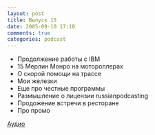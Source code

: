 ```yaml
---
layout: post
title: Выпуск 15
date: 2005-09-10 17:10
comments: true
categories: podcast
---
```


- Продолжение работы с IBM
- 15 Мерлин Монро на мотороллерах
- О скорой помощи на трассе
- Мои железки
- Еще про честные программы
- Размышление о лицензии russianpodcasting
- Продожение встречи в ресторане
- Про промо


[Аудио](http://archive.rucast.net/uwp/media/ump_podcast15.mp3)
<audio src="http://archive.rucast.net/uwp/media/ump_podcast15.mp3" preload="none">
